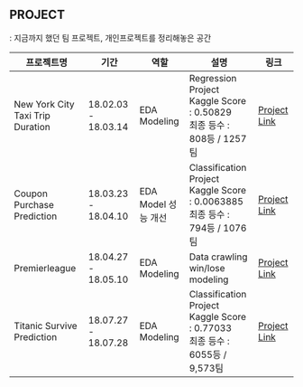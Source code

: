 ## PROJECT

: 지금까지 했던 팀 프로젝트, 개인프로젝트를 정리해놓은 공간


| 프로젝트명 	| 기간 	|  역할 	| 설명 	| 링크 |
|-----------------------------------------|-------------|----------------------------|---------------------------------------------------	|----------------|
| New York City Taxi Trip Duration	| 18.02.03 - 18.03.14 	|  EDA<br>Modeling	| Regression Project <br> Kaggle Score : 0.50829 <br>  최종 등수 : 808등 / 1257팀 	| [Project Link](https://github.com/Romanism/Project/tree/master/01_New%20York%20City%20Taxi%20Trip%20Duration)|
| Coupon Purchase Prediction 	| 18.03.23 - 18.04.10 	| EDA<br>Model 성능 개선 	| Classification Project <br> Kaggle Score : 0.0063885 <br> 최종 등수 : 794등 / 1076팀 | [Project Link](https://github.com/Romanism/Project/tree/master/02_Coupon%20Purchase%20Prediction)|
| Premierleague | 18.04.27 - 18.05.10 | EDA <br> Modeling | Data crawling <br> win/lose modeling| [Project Link](https://github.com/Romanism/Project/tree/master/03_Premierleague)|
| Titanic Survive Prediction | 18.07.27 - 18.07.28 | EDA <br> Modeling | Classification Project <br> Kaggle Score : 0.77033 <br> 최종 등수 : 6055등 / 9,573팀| [Project Link](https://github.com/Romanism/Project/tree/master/04_Titanic%20Suvive%20Prediction)|
